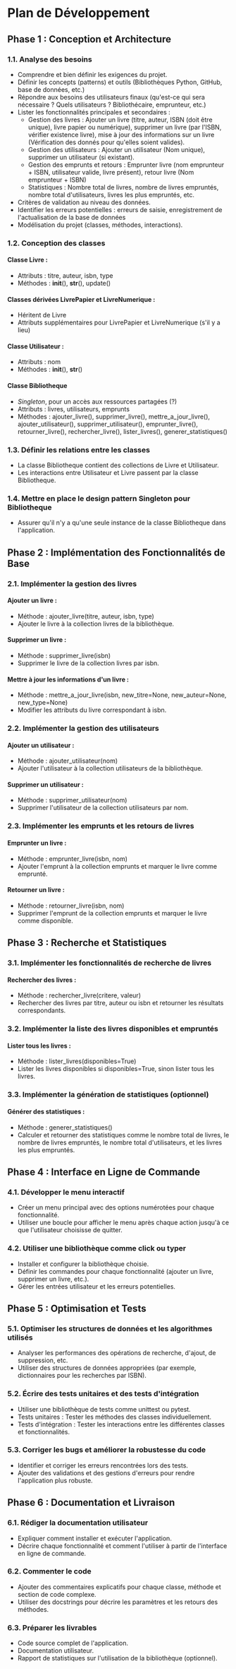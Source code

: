 # Plan de Développement

## Phase 1 : Conception et Architecture
### 1.1. Analyse des besoins
- Comprendre et bien définir les exigences du projet. 
- Définir les concepts (patterns) et outils (Bibliothèques Python, GitHub, base de données, etc.)
- Répondre aux besoins des utilisateurs finaux (qu'est-ce qui sera nécessaire ? Quels utilisateurs ? Bibliothécaire, emprunteur, etc.)
- Lister les fonctionnalités principales et secondaires : 
    - Gestion des livres :
    Ajouter un livre (titre, auteur, ISBN (doit être unique), livre papier ou numérique), supprimer un livre (par l'ISBN, vérifier existence livre), mise à jour des informations sur un livre (Vérification des donnés pour qu'elles soient valides).
    - Gestion des utilisateurs : Ajouter un utilisateur (Nom unique), supprimer un utilisateur (si existant).
    - Gestion des emprunts et retours : Emprunter livre (nom emprunteur + ISBN, utilisateur valide, livre présent), retour livre (Nom emprunteur + ISBN)
    - Statistiques : Nombre total de livres, nombre de livres empruntés, nombre total d'utilisateurs, livres les plus empruntés, etc.
- Critères de validation au niveau des données.
- Identifier les erreurs potentielles : erreurs de saisie, enregistrement de l'actualisation de la base de données
- Modélisation du projet (classes, méthodes, interactions).

### 1.2. Conception des classes
#### Classe Livre :
- Attributs : titre, auteur, isbn, type
- Méthodes : __init__(), __str__(), update()
#### Classes dérivées LivrePapier et LivreNumerique :
- Héritent de Livre
- Attributs supplémentaires pour LivrePapier et LivreNumerique (s'il y a lieu)
#### Classe Utilisateur :
- Attributs : nom
- Méthodes : __init__(), __str__()
#### Classe Bibliotheque 
- *Singleton*, pour un accès aux ressources partagées (?)
- Attributs : livres, utilisateurs, emprunts
- Méthodes : ajouter_livre(), supprimer_livre(), mettre_a_jour_livre(), ajouter_utilisateur(), supprimer_utilisateur(), emprunter_livre(), retourner_livre(), rechercher_livre(), lister_livres(), generer_statistiques()

### 1.3. Définir les relations entre les classes
- La classe Bibliotheque contient des collections de Livre et Utilisateur.
- Les interactions entre Utilisateur et Livre passent par la classe Bibliotheque.

### 1.4. Mettre en place le design pattern Singleton pour Bibliotheque
- Assurer qu'il n'y a qu'une seule instance de la classe Bibliotheque dans l'application.

## Phase 2 : Implémentation des Fonctionnalités de Base
### 2.1. Implémenter la gestion des livres
#### Ajouter un livre :
- Méthode : ajouter_livre(titre, auteur, isbn, type)
- Ajouter le livre à la collection livres de la bibliothèque.
#### Supprimer un livre :
- Méthode : supprimer_livre(isbn)
- Supprimer le livre de la collection livres par isbn.
#### Mettre à jour les informations d'un livre :
- Méthode : mettre_a_jour_livre(isbn, new_titre=None, new_auteur=None, new_type=None)
- Modifier les attributs du livre correspondant à isbn.

### 2.2. Implémenter la gestion des utilisateurs
#### Ajouter un utilisateur :
- Méthode : ajouter_utilisateur(nom)
- Ajouter l'utilisateur à la collection utilisateurs de la bibliothèque.
#### Supprimer un utilisateur :
- Méthode : supprimer_utilisateur(nom)
- Supprimer l'utilisateur de la collection utilisateurs par nom.

### 2.3. Implémenter les emprunts et les retours de livres
#### Emprunter un livre :
- Méthode : emprunter_livre(isbn, nom)
- Ajouter l'emprunt à la collection emprunts et marquer le livre comme emprunté.
#### Retourner un livre :
- Méthode : retourner_livre(isbn, nom)
- Supprimer l'emprunt de la collection emprunts et marquer le livre comme disponible.

## Phase 3 : Recherche et Statistiques
### 3.1. Implémenter les fonctionnalités de recherche de livres
#### Rechercher des livres :
- Méthode : rechercher_livre(critere, valeur)
- Rechercher des livres par titre, auteur ou isbn et retourner les résultats correspondants.

### 3.2. Implémenter la liste des livres disponibles et empruntés
#### Lister tous les livres :
- Méthode : lister_livres(disponibles=True)
- Lister les livres disponibles si disponibles=True, sinon lister tous les livres.

### 3.3. Implémenter la génération de statistiques (optionnel)
#### Générer des statistiques :
- Méthode : generer_statistiques()
- Calculer et retourner des statistiques comme le nombre total de livres, le nombre de livres empruntés, le nombre total d'utilisateurs, et les livres les plus empruntés.

## Phase 4 : Interface en Ligne de Commande
### 4.1. Développer le menu interactif
- Créer un menu principal avec des options numérotées pour chaque fonctionnalité.
- Utiliser une boucle pour afficher le menu après chaque action jusqu'à ce que l'utilisateur choisisse de quitter.

### 4.2. Utiliser une bibliothèque comme click ou typer
- Installer et configurer la bibliothèque choisie.
- Définir les commandes pour chaque fonctionnalité (ajouter un livre, supprimer un livre, etc.).
- Gérer les entrées utilisateur et les erreurs potentielles.

## Phase 5 : Optimisation et Tests
### 5.1. Optimiser les structures de données et les algorithmes utilisés
- Analyser les performances des opérations de recherche, d'ajout, de suppression, etc.
- Utiliser des structures de données appropriées (par exemple, dictionnaires pour les recherches par ISBN).

### 5.2. Écrire des tests unitaires et des tests d'intégration
- Utiliser une bibliothèque de tests comme unittest ou pytest.
- Tests unitaires : Tester les méthodes des classes individuellement.
- Tests d'intégration : Tester les interactions entre les différentes classes et fonctionnalités.

### 5.3. Corriger les bugs et améliorer la robustesse du code
- Identifier et corriger les erreurs rencontrées lors des tests.
- Ajouter des validations et des gestions d'erreurs pour rendre l'application plus robuste.

## Phase 6 : Documentation et Livraison
### 6.1. Rédiger la documentation utilisateur
- Expliquer comment installer et exécuter l'application.
- Décrire chaque fonctionnalité et comment l'utiliser à partir de l'interface en ligne de commande.

### 6.2. Commenter le code
- Ajouter des commentaires explicatifs pour chaque classe, méthode et section de code complexe.
- Utiliser des docstrings pour décrire les paramètres et les retours des méthodes.

### 6.3. Préparer les livrables
- Code source complet de l'application.
- Documentation utilisateur.
- Rapport de statistiques sur l'utilisation de la bibliothèque (optionnel).

